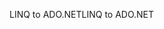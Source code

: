 <span data-ttu-id="809c8-101">LINQ to ADO.NET</span><span class="sxs-lookup"><span data-stu-id="809c8-101">LINQ to ADO.NET</span></span>